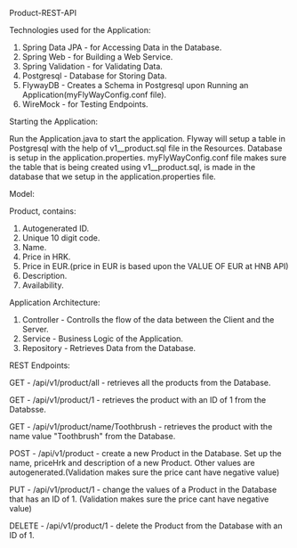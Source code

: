 Product-REST-API

Technologies used for the Application:

1. Spring Data JPA - for Accessing Data in the Database.
2. Spring Web - for Building a Web Service.
3. Spring Validation - for Validating Data.
4. Postgresql - Database for Storing Data.
5. FlywayDB - Creates a Schema in Postgresql upon Running an Application(myFlyWayConfig.conf file).
6. WireMock - for Testing Endpoints.


Starting the Application:

Run the Application.java to start the application.
Flyway will setup a table in Postgresql with the help of v1__product.sql file in the Resources.
Database is setup in the application.properties.
myFlyWayConfig.conf file makes sure the table that is being created using v1__product.sql, is made in
the database that we setup in the application.properties file.

Model:

Product, contains:
1. Autogenerated ID.
2. Unique 10 digit code.
3. Name.
4. Price in HRK.
5. Price in EUR.(price in EUR is based upon the VALUE OF EUR at HNB API)
6. Description.
7. Availability.


Application Architecture:

1. Controller - Controlls the flow of the data between the Client and the Server.
2. Service - Business Logic of the Application.
3. Repository - Retrieves Data from the Database.

REST Endpoints:

GET - /api/v1/product/all - retrieves all the products from the Database.

GET - /api/v1/product/1 - retrieves the product with an ID of 1 from the Databsse.

GET - /api/v1/product/name/Toothbrush - retrieves the product with the name value "Toothbrush" from the Database.

POST - /api/v1/product - create a new Product in the Database. Set up the name, priceHrk and description of a new Product. 
                         Other values are autogenerated.(Validation makes sure the price cant have negative value)
                         
PUT - /api/v1/product/1 - change the values of a Product in the Database that has an ID of 1.
                          (Validation makes sure the price cant have negative value)
                          
DELETE - /api/v1/product/1 - delete the Product from the Database with an ID of 1.

